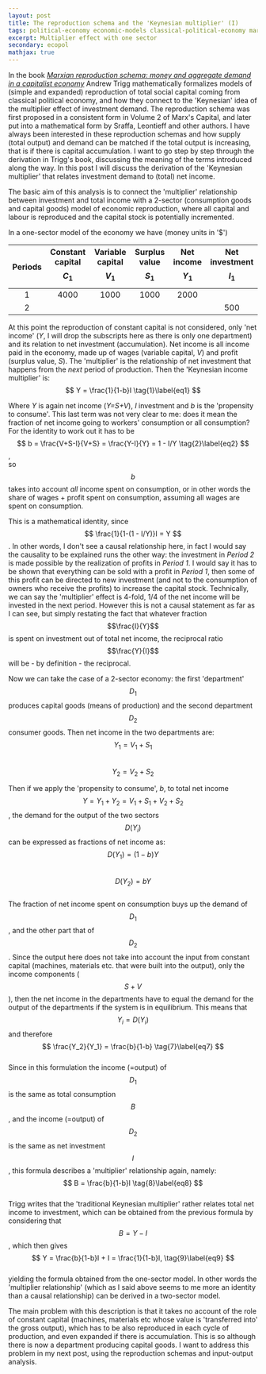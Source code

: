 ```yaml
---
layout: post
title: The reproduction schema and the 'Keynesian multiplier' (I)
tags: political-economy economic-models classical-political-economy marxian-economics
excerpt: Multiplier effect with one sector
secondary: ecopol
mathjax: true
---
```


In the book [*Marxian reproduction schema: money and aggregate demand in a capitalist economy*](http://www.worldcat.org/title/marxian-reproduction-schema-money-and-aggregate-demand-in-a-capitalist-economy/oclc/946076663) Andrew Trigg mathematically formalizes models of (simple and expanded) reproduction of total social capital coming from classical political economy, and how they connect to the 'Keynesian' idea of the multiplier effect of investment demand. The reproduction schema was first proposed in a consistent form in Volume 2 of Marx's Capital, and later put into a mathematical form by Sraffa, Leontieff and other authors.
I have always been interested in these reproduction schemas and how supply (total output) and demand can be matched if the total output is increasing, that is if there is capital accumulation. I want to go step by step through the derivation in Trigg's book, discussing the meaning of the terms introduced along the way. In this post I will discuss the derivation of the 'Keynesian multiplier' that relates investment demand to (total) net income.

The basic aim of this analysis is to connect the 'multiplier' relationship between investment and total income with a 2-sector (consumption goods and capital goods) model of economic reproduction, where all capital and labour is reproduced and the capital stock is potentially incremented.

In a one-sector model of the economy we have (money units in '\$')

| Periods | Constant capital $$C_1$$ | Variable capital $$V_1$$  | Surplus value $$S_1$$ | Net income $$Y_1$$ | Net investment $$I_1$$ |
| :-------------: |:------------------:| :---------------:|:----------:|:----------:|:----------:|
| 1      | 4000 | 1000 | 1000     |   2000  |     |
| 2      |      |      |      |     |   500  |

At this point the reproduction of constant capital is not considered, only 'net income' (*Y*, I will drop the subscripts here as there is only one department) and its relation to net investment (accumulation). Net income is all income paid in the economy, made up of wages (variable capital, *V*) and profit (surplus value, *S*). The 'multiplier' is the relationship of net investment that happens from the *next* period of production. Then the 'Keynesian income multiplier' is:  
$$
Y = \frac{1}{1-b}I
\tag{1}\label{eq1}
$$

Where *Y* is again net income (*Y=S+V*), *I* investment and *b* is the 'propensity to consume'. This last term was not very clear to me: does it mean the fraction of net income going to workers' consumption or all consumption? For the identity to work out it has to be  
$$
b = \frac{V+S-I}{V+S} = \frac{Y-I}{Y} = 1 - I/Y
\tag{2}\label{eq2}
$$,  
so $$b$$ takes into account *all* income spent on consumption, or in other words the share of wages + profit spent on consumption, assuming all wages are spent on consumption.

This is a mathematical identity, since $$ \frac{1}{1-(1 - I/Y)}I = Y $$. In other words, I don't see a causal relationship here, in fact I would say the causality to be explained runs the other way: the investment in *Period 2* is made possible by the realization of profits in *Period 1*. I would say it has to be shown that everything can be sold with a profit in *Period 1*, then some of this profit can be directed to new investment (and not to the consumption of owners who receive the profits) to increase the capital stock.
Technically, we can say the 'multiplier' effect is 4-fold, 1/4 of the net income will be invested in the next period. However this is not a causal statement as far as I can see, but simply restating the fact that whatever fraction $$\frac{I}{Y}$$ is spent on investment out of total net income, the reciprocal ratio $$\frac{Y}{I}$$ will be - by definition - the reciprocal.

Now we can take the case of a 2-sector economy: the first 'department' $$D_1$$ produces capital goods (means of production) and the second department $$D_2$$ consumer goods.
Then net income in the two departments are:  
$$Y_1 = V_1 + S_1 \tag{3}\label{eq3}$$  
$$Y_2 = V_2 + S_2 \tag{4}\label{eq4} $$  

Then if we apply the 'propensity to consume', *b*, to total net income $$Y=Y_1 + Y_2 = V_1 + S_1 + V_2 + S_2$$, the demand for the output of the two sectors $$D(Y_i)$$ can be expressed as fractions of net income as:  
$$ D(Y_1) = (1-b)Y \tag{5}\label{eq5}  $$  
$$ D(Y_2) = bY \tag{6}\label{eq6}$$  
The fraction of net income spent on consumption buys up the demand of $$D_1$$, and the other part that of $$D_2$$.
Since the output here does not take into account the input from constant capital (machines, materials etc. that were built into the output), only the income components ($$S+V$$), then the net income in the departments have to equal the demand for the output of the departments if the system is in equilibrium. This means that $$Y_i=D(Y_i)$$ and therefore  
$$
\frac{Y_2}{Y_1} = \frac{b}{1-b}   
\tag{7}\label{eq7}              
$$  
Since in this formulation the income (=output) of $$D_1$$ is the same as total consumption $$B$$, and the income (=output) of $$D_2$$ is the same as net investment $$I$$, this formula describes a 'multiplier' relationship again, namely:  
$$
B = \frac{b}{1-b}I
\tag{8}\label{eq8}
$$  
Trigg writes that the 'traditional Keynesian multiplier' rather relates total net income to investment, which can be obtained from the previous formula by considering that $$B = Y - I$$, which then gives  
$$
Y = \frac{b}{1-b}I + I = \frac{1}{1-b}I,
\tag{9}\label{eq9}
$$  
yielding the formula obtained from the one-sector model. In other words the 'multiplier relationship' (which as I said above seems to me more an identity than a causal relationship) can be derived in a two-sector model.

The main problem with this description is that it takes no account of the role of constant capital (machines, materials etc whose value is 'transferred into' the gross output), which has to be also reproduced in each cycle of production, and even expanded if there is accumulation. This is so although there is now a department producing capital goods. I want to address this problem in my next post, using the reproduction schemas and input-output analysis.
